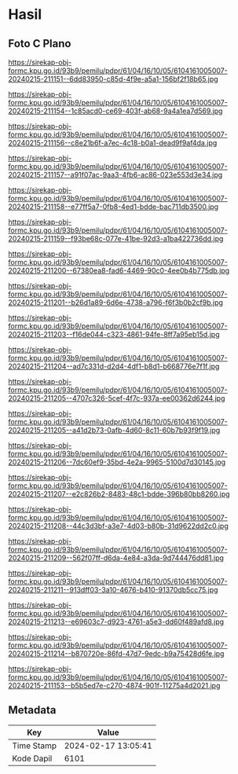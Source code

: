 # Hasil

## Foto C Plano

https://sirekap-obj-formc.kpu.go.id/93b9/pemilu/pdpr/61/04/16/10/05/6104161005007-20240215-211151--6dd83950-c85d-4f9e-a5a1-156bf2f18b65.jpg

https://sirekap-obj-formc.kpu.go.id/93b9/pemilu/pdpr/61/04/16/10/05/6104161005007-20240215-211154--1c85acd0-ce69-403f-ab68-9a4a1ea7d569.jpg

https://sirekap-obj-formc.kpu.go.id/93b9/pemilu/pdpr/61/04/16/10/05/6104161005007-20240215-211156--c8e21b6f-a7ec-4c18-b0a1-dead9f9af4da.jpg

https://sirekap-obj-formc.kpu.go.id/93b9/pemilu/pdpr/61/04/16/10/05/6104161005007-20240215-211157--a91f07ac-9aa3-4fb6-ac86-023e553d3e34.jpg

https://sirekap-obj-formc.kpu.go.id/93b9/pemilu/pdpr/61/04/16/10/05/6104161005007-20240215-211158--e77ff5a7-0fb8-4ed1-bdde-bac711db3500.jpg

https://sirekap-obj-formc.kpu.go.id/93b9/pemilu/pdpr/61/04/16/10/05/6104161005007-20240215-211159--f93be68c-077e-41be-92d3-a1ba422736dd.jpg

https://sirekap-obj-formc.kpu.go.id/93b9/pemilu/pdpr/61/04/16/10/05/6104161005007-20240215-211200--67380ea8-fad6-4469-90c0-4ee0b4b775db.jpg

https://sirekap-obj-formc.kpu.go.id/93b9/pemilu/pdpr/61/04/16/10/05/6104161005007-20240215-211201--b26d1a89-6d6e-4738-a796-f6f3b0b2cf9b.jpg

https://sirekap-obj-formc.kpu.go.id/93b9/pemilu/pdpr/61/04/16/10/05/6104161005007-20240215-211203--f16de044-c323-4861-94fe-8ff7a95eb15d.jpg

https://sirekap-obj-formc.kpu.go.id/93b9/pemilu/pdpr/61/04/16/10/05/6104161005007-20240215-211204--ad7c331d-d2d4-4df1-b8d1-b668776e7f1f.jpg

https://sirekap-obj-formc.kpu.go.id/93b9/pemilu/pdpr/61/04/16/10/05/6104161005007-20240215-211205--4707c326-5cef-4f7c-937a-ee00362d6244.jpg

https://sirekap-obj-formc.kpu.go.id/93b9/pemilu/pdpr/61/04/16/10/05/6104161005007-20240215-211205--a41d2b73-0afb-4d60-8c11-60b7b93f9f19.jpg

https://sirekap-obj-formc.kpu.go.id/93b9/pemilu/pdpr/61/04/16/10/05/6104161005007-20240215-211206--7dc60ef9-35bd-4e2a-9965-5100d7d30145.jpg

https://sirekap-obj-formc.kpu.go.id/93b9/pemilu/pdpr/61/04/16/10/05/6104161005007-20240215-211207--e2c826b2-8483-48c1-bdde-396b80bb8260.jpg

https://sirekap-obj-formc.kpu.go.id/93b9/pemilu/pdpr/61/04/16/10/05/6104161005007-20240215-211208--44c3d3bf-a3e7-4d03-b80b-31d9622dd2c0.jpg

https://sirekap-obj-formc.kpu.go.id/93b9/pemilu/pdpr/61/04/16/10/05/6104161005007-20240215-211209--562f07ff-d6da-4e84-a3da-9d744476dd81.jpg

https://sirekap-obj-formc.kpu.go.id/93b9/pemilu/pdpr/61/04/16/10/05/6104161005007-20240215-211211--913dff03-3a10-4676-b410-91370db5cc75.jpg

https://sirekap-obj-formc.kpu.go.id/93b9/pemilu/pdpr/61/04/16/10/05/6104161005007-20240215-211213--e69603c7-d923-4761-a5e3-dd60f489afd8.jpg

https://sirekap-obj-formc.kpu.go.id/93b9/pemilu/pdpr/61/04/16/10/05/6104161005007-20240215-211214--b870720e-86fd-47d7-9edc-b9a75428d6fe.jpg

https://sirekap-obj-formc.kpu.go.id/93b9/pemilu/pdpr/61/04/16/10/05/6104161005007-20240215-211153--b5b5ed7e-c270-4874-901f-11275a4d2021.jpg


## Metadata

| Key        | Value               |
| ---------- | ------------------- |
| Time Stamp | 2024-02-17 13:05:41 |
| Kode Dapil | 6101                |



